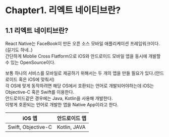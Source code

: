 # Chapter1. 리엑트 네이티브란?

## 1.1 리엑트 네이티브란?
React Native는 FaceBook이 만든 오픈 소스 모바일 애플리케이션 프레임워크이다.(길기도 하네..)  
간단하게 Moblie Cross Flatform으로 iOS와 안드로이드 모바일 앱을 동시에 개발할 수 있는 OpenSource이다.  

보통 하나의 서비스를 모바일로 제공하기 위해서는 두 개의 앱을 만들 필요가 있다.(안드로이드 혹은 iOS에 맞춰서)  
각 OS에 맞게 동작하려면 해당 OS에서 호환되는 언어로 개발되어야하는데 iOS는 Objective-C 혹은 Swift를 이용한다.  
안드로이드같은 경우에는 Java, Kotlin을 사용해 개발한다.  
이렇게 호환되는 언어로 개발한 앱을 Native App이라고 한다.

| iOS 앱| 안드로이드 앱 |
|---|---|
| Swift, Objective-C | Kotlin, JAVA |